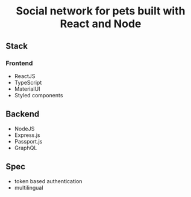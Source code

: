 <h1 align="center">Social network for pets built with React and Node</h1>

## Stack

### Frontend
* ReactJS
* TypeScript
* MaterialUI
* Styled components

## Backend
* NodeJS
* Express.js
* Passport.js
* GraphQL

## Spec

* token based authentication
* multilingual